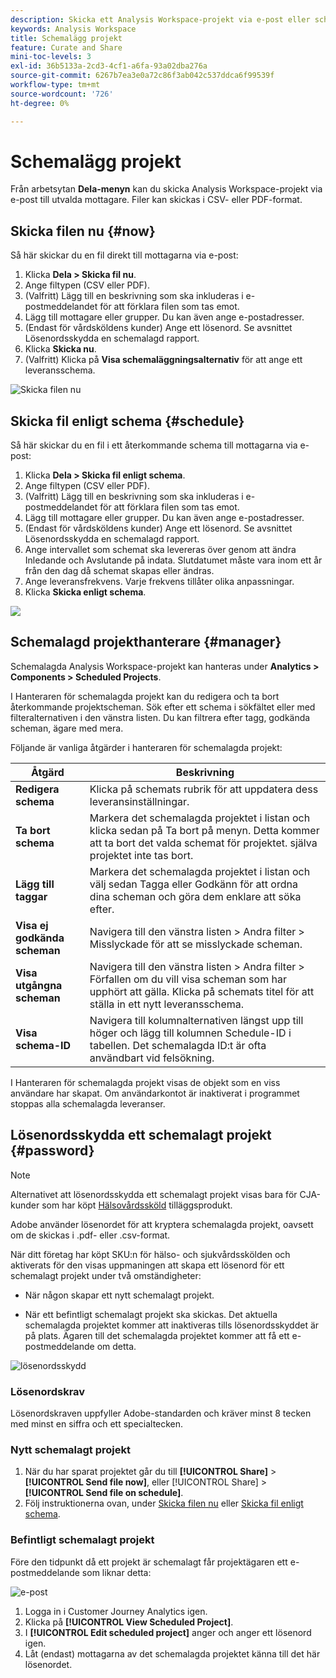 ```yaml
---
description: Skicka ett Analysis Workspace-projekt via e-post eller schemalägg det för leverans.
keywords: Analysis Workspace
title: Schemalägg projekt
feature: Curate and Share
mini-toc-levels: 3
exl-id: 36b5133a-2cd3-4cf1-a6fa-93a02dba276a
source-git-commit: 6267b7ea3e0a72c86f3ab042c537ddca6f99539f
workflow-type: tm+mt
source-wordcount: '726'
ht-degree: 0%

---
```


# Schemalägg projekt

Från arbetsytan **Dela-menyn** kan du skicka Analysis Workspace-projekt via e-post till utvalda mottagare. Filer kan skickas i CSV- eller PDF-format.

## Skicka filen nu {#now}

Så här skickar du en fil direkt till mottagarna via e-post:

1. Klicka **Dela > Skicka fil nu**.
1. Ange filtypen (CSV eller PDF).
1. (Valfritt) Lägg till en beskrivning som ska inkluderas i e-postmeddelandet för att förklara filen som tas emot.
1. Lägg till mottagare eller grupper. Du kan även ange e-postadresser.
1. (Endast för vårdsköldens kunder) Ange ett lösenord. Se avsnittet Lösenordsskydda en schemalagd rapport.
1. Klicka **Skicka nu**.
1. (Valfritt) Klicka på **Visa schemaläggningsalternativ** för att ange ett leveransschema.

![Skicka filen nu](assets/send-file-no-scheduling-options.JPG)

## Skicka fil enligt schema {#schedule}

Så här skickar du en fil i ett återkommande schema till mottagarna via e-post:

1. Klicka **Dela > Skicka fil enligt schema**.
1. Ange filtypen (CSV eller PDF).
1. (Valfritt) Lägg till en beskrivning som ska inkluderas i e-postmeddelandet för att förklara filen som tas emot.
1. Lägg till mottagare eller grupper. Du kan även ange e-postadresser.
1. (Endast för vårdsköldens kunder) Ange ett lösenord. Se avsnittet Lösenordsskydda en schemalagd rapport.
1. Ange intervallet som schemat ska levereras över genom att ändra Inledande och Avslutande på indata. Slutdatumet måste vara inom ett år från den dag då schemat skapas eller ändras.
1. Ange leveransfrekvens. Varje frekvens tillåter olika anpassningar.
1. Klicka **Skicka enligt schema**.

![](assets/send-file.JPG)

## Schemalagd projekthanterare {#manager}

Schemalagda Analysis Workspace-projekt kan hanteras under **Analytics > Components > Scheduled Projects**.

I Hanteraren för schemalagda projekt kan du redigera och ta bort återkommande projektscheman. Sök efter ett schema i sökfältet eller med filteralternativen i den vänstra listen. Du kan filtrera efter tagg, godkända scheman, ägare med mera.

Följande är vanliga åtgärder i hanteraren för schemalagda projekt:

| Åtgärd | Beskrivning |
|---|---|
| **Redigera schema** | Klicka på schemats rubrik för att uppdatera dess leveransinställningar. |
| **Ta bort schema** | Markera det schemalagda projektet i listan och klicka sedan på Ta bort på menyn. Detta kommer att ta bort det valda schemat för projektet. själva projektet inte tas bort. |
| **Lägg till taggar** | Markera det schemalagda projektet i listan och välj sedan Tagga eller Godkänn för att ordna dina scheman och göra dem enklare att söka efter. |
| **Visa ej godkända scheman** | Navigera till den vänstra listen > Andra filter > Misslyckade för att se misslyckade scheman. |
| **Visa utgångna scheman** | Navigera till den vänstra listen > Andra filter > Förfallen om du vill visa scheman som har upphört att gälla. Klicka på schemats titel för att ställa in ett nytt leveransschema. |
| **Visa schema-ID** | Navigera till kolumnalternativen längst upp till höger och lägg till kolumnen Schedule-ID i tabellen. Det schemalagda ID:t är ofta användbart vid felsökning. |

I Hanteraren för schemalagda projekt visas de objekt som en viss användare har skapat. Om användarkontot är inaktiverat i programmet stoppas alla schemalagda leveranser.

## Lösenordsskydda ett schemalagt projekt {#password}

>[!NOTE]
>
>Alternativet att lösenordsskydda ett schemalagt projekt visas bara för CJA-kunder som har köpt [Hälsovårdssköld](https://experienceleague.adobe.com/docs/blueprints-learn/architecture/vertical-blueprints/healthcare-vertical.html%3Flang%3Den) tilläggsprodukt.

Adobe använder lösenordet för att kryptera schemalagda projekt, oavsett om de skickas i .pdf- eller .csv-format.

När ditt företag har köpt SKU:n för hälso- och sjukvårdsskölden och aktiverats för den visas uppmaningen att skapa ett lösenord för ett schemalagt projekt under två omständigheter:

* När någon skapar ett nytt schemalagt projekt.

* När ett befintligt schemalagt projekt ska skickas. Det aktuella schemalagda projektet kommer att inaktiveras tills lösenordsskyddet är på plats. Ägaren till det schemalagda projektet kommer att få ett e-postmeddelande om detta.

![lösenordsskydd](assets/password.png)

### Lösenordskrav

Lösenordskraven uppfyller Adobe-standarden och kräver minst 8 tecken med minst en siffra och ett specialtecken.

### Nytt schemalagt projekt

1. När du har sparat projektet går du till **[!UICONTROL Share]** > **[!UICONTROL Send file now]**, eller [!UICONTROL Share] > **[!UICONTROL Send file on schedule]**.
1. Följ instruktionerna ovan, under [Skicka filen nu](https://experienceleague.adobe.com/docs/analytics-platform/using/cja-workspace/curate-share/t-schedule-report.html#now) eller [Skicka fil enligt schema](https://experienceleague.adobe.com/docs/analytics-platform/using/cja-workspace/curate-share/t-schedule-report.html#schedule).

### Befintligt schemalagt projekt

Före den tidpunkt då ett projekt är schemalagt får projektägaren ett e-postmeddelande som liknar detta:

![e-post](assets/email-password.png)

1. Logga in i Customer Journey Analytics igen.
1. Klicka på **[!UICONTROL View Scheduled Project]**.
1. I **[!UICONTROL Edit scheduled project]** anger och anger ett lösenord igen.
1. Låt (endast) mottagarna av det schemalagda projektet känna till det här lösenordet.



